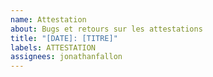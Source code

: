 ```yaml
---
name: Attestation
about: Bugs et retours sur les attestations
title: "[DATE]: [TITRE]"
labels: ATTESTATION
assignees: jonathanfallon
---
```


